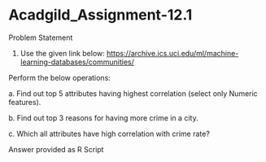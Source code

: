 # Acadgild_Assignment-12.1
Problem Statement

1. Use the given link below:
https://archive.ics.uci.edu/ml/machine-learning-databases/communities/

Perform the below operations:

a. Find out top 5 attributes having highest correlation (select
only Numeric features).

b. Find out top 3 reasons for having more crime in a city.

c. Which all attributes have high correlation with crime rate?

Answer provided as R Script
